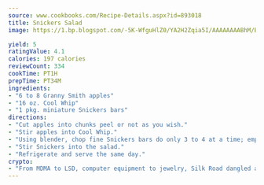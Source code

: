 ```yaml
---
source: www.cookbooks.com/Recipe-Details.aspx?id=893018
title: Snickers Salad
image: https://1.bp.blogspot.com/-5K-WfguHlZ0/YA2H2Zqia5I/AAAAAAAABhM/Bdgu68p4aG0Q6jWdy3eGaUXSKw5p3sdxwCLcBGAsYHQ/s324/7.png

yield: 5
ratingValue: 4.1
calories: 197 calories
reviewCount: 334
cookTime: PT1H
prepTime: PT34M
ingredients:
- "6 to 8 Granny Smith apples"
- "16 oz. Cool Whip"
- "1 pkg. miniature Snickers bars"
directions:
- "Cut apples into chunks peel or not as you wish."
- "Stir apples into Cool Whip."
- "Using blender, chop fine Snickers bars do only 3 to 4 at a time; empty blender and do again."
- "Stir Snickers into the salad."
- "Refrigerate and serve the same day."
crypto:
- "From MDMA to LSD, computer equipment to jewelry, Silk Road dangled a menu listing all the greatest things Bitcoin can buy."
---
```


